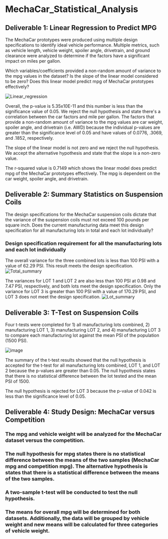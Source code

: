 # MechaCar_Statistical_Analysis

## Deliverable 1: Linear Regression to Predict MPG
The MechaCar prototypes were produced using multiple design specifications to identify ideal vehicle performance. Multiple metrics, such as vehicle length, vehicle weight, spoiler angle, drivetrain, and ground clearance were analyzed to determine if the factors have a significant impact on miles per gallon.

Which variables/coefficients provided a non-random amount of variance to the mpg values in the dataset?
Is the slope of the linear model considered to be zero?
Does this linear model predict mpg of MechaCar prototypes effectively?

![Linear_regression](https://user-images.githubusercontent.com/69759624/102735097-26387b80-4307-11eb-8ca5-a8e64d024539.PNG)

Overall, the p-value is 5.35x10E-11 and this number is less than the significance value of 0.05. We reject the null hypothesis and state there's a correlation between the car factors and mile per gallon. The factors that provide a non-random amount of variance to the mpg values are car weight, spoiler angle, and drivetrain (i.e. AWD) because the individual p-values are greater than the significance level of 0.05 and have values of 0.0776, .3069, and .1852, respectively.

The slope of the linear model is not zero and we reject the null hypothesis. We accept the alternative hypothesis and state that the slope is a non-zero value.

The r-squared value is 0.7149 which shows the linear model does predict mpg of the MechaCar prototypes effectively. The mpg is dependent on the car weight, spoiler angle, and drivetrain.

## Deliverable 2: Summary Statistics on Suspension Coils

The design specifications for the MechaCar suspension coils dictate that the variance of the suspension coils must not exceed 100 pounds per square inch. Does the current manufacturing data meet this design specification for all manufacturing lots in total and each lot individually?

### Design specification requirement for all the manufacturing lots and each lot individually
The overall variance for the three combined lots is less than 100 PSI with a value of 62.29 PSI. This result meets the design specification.
![Total_summary](https://user-images.githubusercontent.com/69759624/102734267-0d2ecb00-4305-11eb-90f1-97bef5d1af11.PNG)

The variances for LOT 1 and LOT 2 are also less than 100 PSI at 0.98 and 7.47 PSI, respectively, and both lots meet the design specification. Only the variance for LOT 3 is greater than 100 PSI with a value of 170.29 PSI, and LOT 3 does not meet the design specification.
![Lot_summary](https://user-images.githubusercontent.com/69759624/102734707-1cfadf00-4306-11eb-9173-9bf9b7f03433.PNG)

## Deliverable 3: T-Test on Suspension Coils
Four t-tests were completed for 1) all manufacturing lots combined, 2) manufacturing LOT 1, 3) manufacturing LOT 2, and 4) manufacturing LOT 3 to compare each manufacturing lot against the mean PSI of the population (1500 PSI).

![image](https://user-images.githubusercontent.com/69759624/102735639-9398dc00-4308-11eb-960a-ee0ef12908c1.png)

The summary of the t-test results showed that the null hypothesis is accepted for the t-test for all manufacturing lots combined, LOT 1, and LOT 2 because the p-values are greater than 0.05. The null hypothesis states that there is no statistical difference between the lot tested and the mean PSI of 1500.

The null hypothesis is rejected for LOT 3 because the p-value of 0.042 is less than the significance level of 0.05.

## Deliverable 4: Study Design: MechaCar versus Competition
### The mpg and vehicle weight will be analyzed for the MechaCar dataset versus the competition.
### The null hypothesis for mpg states there is no statistical difference between the means of the two samples (MechaCar mpg and competition mpg). The alternative hypothesis is states that there is a statistical difference between the means of the two samples.
### A two-sample t-test will be conducted to test the null hypothesis.
### The means for overall mpg will be determined for both datasets. Additionally, the data will be grouped by vehicle weight and new means will be calculated for three categories of vehicle weight. 
